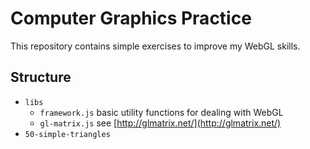 # Computer Graphics Practice

This repository contains simple exercises to improve my WebGL skills.

## Structure

* `libs`
  * `framework.js` basic utility functions for dealing with WebGL
  * `gl-matrix.js` see [http://glmatrix.net/](http://glmatrix.net/)
* `50-simple-triangles`
  